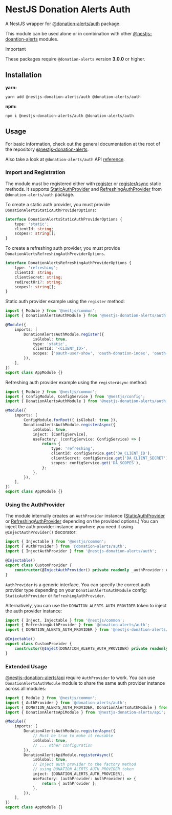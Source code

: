 # NestJS Donation Alerts Auth

A NestJS wrapper for [@donation-alerts/auth](https://github.com/StimulCross/donation-alerts/tree/main/packages/auth) package.

This module can be used alone or in combination with other [@nestjs-doantion-alerts](https://github.com/StimulCross/nestjs-donation-alerts) modules.

> [!IMPORTANT]
> These packages require `@donation-alerts` version **3.0.0** or higher.

## Installation

**yarn:**

```
yarn add @nestjs-donation-alerts/auth @donation-alerts/auth
```

**npm:**

```
npm i @nestjs-donation-alerts/auth @donation-alerts/auth
```

## Usage

For basic information, check out the general documentation at the root of the repository [@nestjs-donation-alerts](https://github.com/StimulCross/nestjs-donation-alerts).

Also take a look at `@donation-alerts/auth` API [reference](https://stimulcross.github.io/donation-alerts/modules/auth.html).

### Import and Registration

The module must be registered either with [register](https://github.com/StimulCross/nestjs-donation-alerts#sync-module-configuration) or [registerAsync](https://github.com/StimulCross/nestjs-donation-alerts#async-module-configuration) static methods. It supports [StaticAuthProvider](https://stimulcross.github.io/donation-alerts/classes/auth.StaticAuthProvider.html) and [RefreshingAuthProvider](https://stimulcross.github.io/donation-alerts/classes/auth.RefreshingAuthProvider.html) from `@donation-alerts/auth` package.

To create a static auth provider, you must provide `DonationAlertsStaticAuthProviderOptions`:

```ts
interface DonationAlertsStaticAuthProviderOptions {
	type: 'static';
	clientId: string;
	scopes?: string[];
}
```

To create a refreshing auth provider, you must provide `DonationAlertsRefreshingAuthProviderOptions`.

```ts
interface DonationAlertsRefreshingAuthProviderOptions {
	type: 'refreshing';
	clientId: string;
	clientSecret: string;
	redirectUri?: string;
	scopes?: string[];
}
```

Static auth provider example using the `register` method:

```ts
import { Module } from '@nestjs/common';
import { DonationAlertsAuthModule } from '@nestjs-donation-alerts/auth';

@Module({
	imports: [
		DonationAlertsAuthModule.register({
			isGlobal: true,
			type: 'static',
			clientId: '<CLIENT_ID>',
			scopes: ['oauth-user-show', 'oauth-donation-index', 'oauth-custom_alert-store'],
		}),
	],
})
export class AppModule {}
```

Refreshing auth provider example using the `registerAsync` method:

```ts
import { Module } from '@nestjs/common';
import { ConfigModule, ConfigService } from '@nestjs/config';
import { DonationAlertsAuthModule } from '@nestjs-donation-alerts/auth';

@Module({
	imports: [
		ConfigModule.forRoot({ isGlobal: true }),
		DonationAlertsAuthModule.registerAsync({
			isGlobal: true,
			inject: [ConfigService],
			useFactory: (configService: ConfigService) => {
				return {
					type: 'refreshing',
					clientId: configService.get('DA_CLIENT_ID'),
					clientSecret: configService.get('DA_CLIENT_SECRET'),
					scopes: configService.get('DA_SCOPES'),
				};
			},
		}),
	],
})
export class AppModule {}
```

### Using the AuthProvider

The module internally creates an `AuthProvider` instance ([StaticAuthProvider](https://stimulcross.github.io/donation-alerts/classes/auth.StaticAuthProvider.html) or [RefreshingAuthProvider](https://stimulcross.github.io/donation-alerts/classes/auth.RefreshingAuthProvider.html) depending on the provided options.) You can inject the auth provider instance anywhere you need it using `@InjectAuthProvider()` decorator:

```ts
import { Injectable } from '@nestjs/common';
import { AuthProvider } from '@donation-alerts/auth';
import { InjectAuthProvider } from '@nestjs-donation-alerts/auth';

@Injectable()
export class CustomProvider {
	constructor(@InjectAuthProvider() private readonly _authProvider: AuthProvider) {}
}
```

`AuthProvider` is a generic interface. You can specify the correct auth provider type depending on your `DonationAlertsAuthModule` config: `StaticAuthProvider` or `RefreshingAuthProvider`.

Alternatively, you can use the `DONATION_ALERTS_AUTH_PROVIDER` token to inject the auth provider instance:

```ts
import { Inject, Injectable } from '@nestjs/common';
import { RefreshingAuthProvider } from '@donation-alerts/auth';
import { DONATION_ALERTS_AUTH_PROVIDER } from '@nestjs-donation-alerts/auth';

@Injectable()
export class CustomProvider {
	constructor(@Inject(DONATION_ALERTS_AUTH_PROVIDER) private readonly _authProvider: RefreshingAuthProvider) {}
}
```

### Extended Usage

[@nestjs-donation-alerts/api](https://github.com/stimulcross/nestjs-donation-alerts/tree/main/packages/api) require `AuthProvider` to work. You can use `DonationAlertsAuthModule` module to share the same auth provider instance across all modules:

```ts
import { Module } from '@nestjs/common';
import { AuthProvider } from '@donation-alerts/auth';
import { DONATION_ALERTS_AUTH_PROVIDER, DonationAlertsAuthModule } from '@nestjs-donation-alerts/auth';
import { DonationAlertsApiModule } from '@nestjs-donation-alerts/api';

@Module({
	imports: [
		DonationAlertsAuthModule.registerAsync({
			// Must be true to make it reusable
			isGlobal: true,
			// ... other configuration
		}),
		DonationAlertsApiModule.registerAsync({
			isGlobal: true,
			// Inject auth provider to the factory method
			// using DONATION_ALERTS_AUTH_PROVIDER token
			inject: [DONATION_ALERTS_AUTH_PROVIDER],
			useFactory: (authProvider: AuthProvider) => {
				return { authProvider };
			},
		}),
	],
})
export class AppModule {}
```
